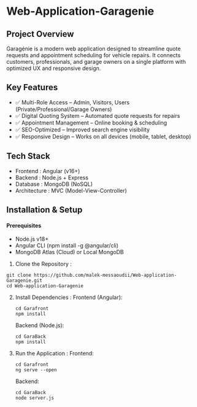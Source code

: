 # Web-Application-Garagenie

## Project Overview

Garagénie is a modern web application designed to streamline quote requests and appointment scheduling for vehicle repairs. It connects customers, professionals, and garage owners on a single platform with optimized UX and responsive design.

## Key Features

- ✅ Multi-Role Access – Admin, Visitors, Users (Private/Professional/Garage Owners)
- ✅ Digital Quoting System – Automated quote requests for repairs
- ✅ Appointment Management – Online booking & scheduling
- ✅ SEO-Optimized – Improved search engine visibility
- ✅ Responsive Design – Works on all devices (mobile, tablet, desktop)

## Tech Stack

- Frontend : Angular (v16+)
- Backend :	Node.js + Express
- Database : MongoDB (NoSQL)
- Architecture : MVC (Model-View-Controller)

## Installation & Setup
#### Prerequisites
- Node.js v18+
- Angular CLI (npm install -g @angular/cli)
- MongoDB Atlas (Cloud) or Local MongoDB

1. Clone the Repository :
  ```
  git clone https://github.com/malek-messaoudii/Web-application-Garagenie.git
  cd Web-application-Garagenie
  ```
2. Install Dependencies :
   Frontend (Angular):
   ```
   cd Garafront
   npm install
   ```
   Backend (Node.js):
   ```
   cd GaraBack
   npm install
   ```
3. Run the Application :
   Frontend:
   ```
   cd Garafront
   ng serve --open
   ```
   Backend:
   ```
   cd GaraBack
   node server.js
   ```
